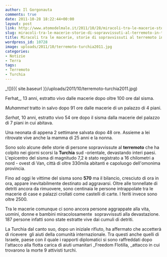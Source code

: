```yaml
---
author: Il Gorgonauta
comments: true
date: 2011-10-28 18:22:44+00:00
layout: post
link: http://www.atomodelmale.it/2011/10/28/miracoli-tra-le-macerie-storie-di-sopravvissuti-al-terremoto-in-turchia/
slug: miracoli-tra-le-macerie-storie-di-sopravvissuti-al-terremoto-in-turchia
title: Miracoli tra le macerie, storie di sopravvissuti al terremoto in Turchia.
wordpress_id: 10728
image: uploads/2011/10/terremoto-turchia2011.jpg
categories:
- Notizie
- Terra
tags:
- Terremoto
- Turchia
---
```


_![]({{ site.baseurl }}/uploads/2011/10/terremoto-turchia2011.jpg)

Ferhat_, 13 anni, estratto vivo dalle macerie dopo oltre 100 ore dal sisma.

_Muhammet_ tratto in salvo dopo 91 ore dalle macerie di un palazzo di 4 piani.

_Serhat_, 10 anni, estratto vivo 54 ore dopo il sisma dalla macerie del palazzo di 7 piani in cui abitava.

Una neonata di appena 2 settimane salvata dopo 48 ore. Assieme a lei ritrovate vive anche la mamma di 25 anni e la nonna.

Sono solo alcune delle storie di persone sopravvissute al **terremoto** che ha colpito nei giorni scorsi la **Turchia** sud -orientale, devastando interi paesi. L'epicentro del sisma di magnitudo 7,2 è stato registrato a 16 chilometri a nord - ovest di Van, città di oltre 330mila abitanti e capoluogo dell'omonima provincia.

Fino ad oggi le vittime del sisma sono **570** ma il bilancio, cresciuto di ora in ora, appare inevitabilmente destinato ad aggravarsi. Oltre alle tonnellate di detriti ancora da rimuovere, sono centinaia le persone intrappolate tra le macerie di case e palazzi crollati come castelli di carte. I feriti invece sono oltre 2500.

Tra le macerie comunque ci sono ancora persone aggrappate alla vita, uomini, donne e bambini miracolosamente  sopravvissuti alla devastazione. 187 persone infatti sono state estratte vive dai cumuli di detriti.

La Turchia dal canto suo, dopo un iniziale rifiuto, ha affermato che accetterà di ricevere  gli aiuti della comunità internazionale. Tra questi anche quelli di Israele, paese con il quale i rapporti diplomatici si sono raffreddati dopo l'attacco alla flotta carica di aiuti umanitari _Freedom Flotilla, _attacco in cui trovarono la morte 9 attivisti turchi.
